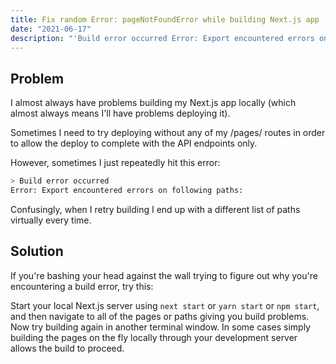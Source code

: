 ```yaml
---
title: Fix random Error: pageNotFoundError while building Next.js app
date: "2021-06-17"
description: "'Build error occurred Error: Export encountered errors on following paths' shows different list of paths every time."
---
```


## Problem

I almost always have problems building my Next.js app locally (which almost always means I'll have problems deploying it).

Sometimes I need to try deploying without any of my /pages/ routes in order to allow the deploy to complete with the API endpoints only.

However, sometimes I just repeatedly hit this error:

```bash
> Build error occurred
Error: Export encountered errors on following paths:
```

Confusingly, when I retry building I end up with a different list of paths virtually every time.

## Solution

If you're bashing your head against the wall trying to figure out why you're encountering a build error, try this:

Start your local Next.js server using `next start` or `yarn start` or `npm start`, and then navigate to all of the pages or paths giving you build problems. Now try building again in another terminal window. In some cases simply building the pages on the fly locally through your development server allows the build to proceed.
